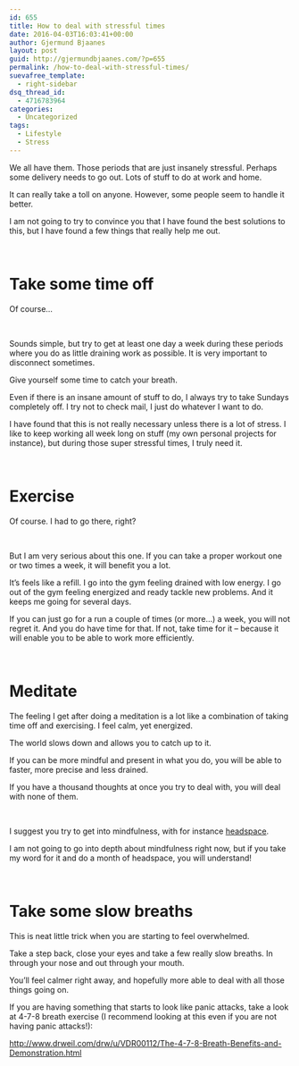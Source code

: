 ```yaml
---
id: 655
title: How to deal with stressful times
date: 2016-04-03T16:03:41+00:00
author: Gjermund Bjaanes
layout: post
guid: http://gjermundbjaanes.com/?p=655
permalink: /how-to-deal-with-stressful-times/
suevafree_template:
  - right-sidebar
dsq_thread_id:
  - 4716783964
categories:
  - Uncategorized
tags:
  - Lifestyle
  - Stress
---
```

We all have them. Those periods that are just insanely stressful. Perhaps some delivery needs to go out. Lots of stuff to do at work and home.

It can really take a toll on anyone. However, some people seem to handle it better.

I am not going to try to convince you that I have found the best solutions to this, but I have found a few things that really help me out.

<!--more-->
&nbsp;

# Take some time off

Of course&#8230;

&nbsp;

Sounds simple, but try to get at least one day a week during these periods where you do as little draining work as possible. It is very important to disconnect sometimes.

Give yourself some time to catch your breath.

Even if there is an insane amount of stuff to do, I always try to take Sundays completely off. I try not to check mail, I just do whatever I want to do.

I have found that this is not really necessary unless there is a lot of stress. I like to keep working all week long on stuff (my own personal projects for instance), but during those super stressful times, I truly need it.

&nbsp;

# Exercise

Of course. I had to go there, right?

&nbsp;

But I am very serious about this one. If you can take a proper workout one or two times a week, it will benefit you a lot.

It&#8217;s feels like a refill. I go into the gym feeling drained with low energy. I go out of the gym feeling energized and ready tackle new problems. And it keeps me going for several days.

If you can just go for a run a couple of times (or more&#8230;) a week, you will not regret it. And you do have time for that. If not, take time for it &#8211; because it will enable you to be able to work more efficiently.

&nbsp;

# Meditate

The feeling I get after doing a meditation is a lot like a combination of taking time off and exercising. I feel calm, yet energized.

The world slows down and allows you to catch up to it.

If you can be more mindful and present in what you do, you will be able to faster, more precise and less drained.

If you have a thousand thoughts at once you try to deal with, you will deal with none of them.

&nbsp;

I suggest you try to get into mindfulness, with for instance <a href="https://www.headspace.com/" target="_blank">headspace</a>.

I am not going to go into depth about mindfulness right now, but if you take my word for it and do a month of headspace, you will understand!

&nbsp;

# Take some slow breaths

This is neat little trick when you are starting to feel overwhelmed.

Take a step back, close your eyes and take a few really slow breaths. In through your nose and out through your mouth.

You&#8217;ll feel calmer right away, and hopefully more able to deal with all those things going on.

If you are having something that starts to look like panic attacks, take a look at 4-7-8 breath exercise (I recommend looking at this even if you are not having panic attacks!):
  
<a href="http://www.drweil.com/drw/u/VDR00112/The-4-7-8-Breath-Benefits-and-Demonstration.html" target="_blank">http://www.drweil.com/drw/u/VDR00112/The-4-7-8-Breath-Benefits-and-Demonstration.html</a>

<div class="addtoany_share_save_container addtoany_content_bottom">
  <div class="a2a_kit a2a_kit_size_32 addtoany_list a2a_target" id="wpa2a_68">
    <a class="a2a_button_facebook" href="http://www.addtoany.com/add_to/facebook?linkurl=http%3A%2F%2Fgjermundbjaanes.com%2Fhow-to-deal-with-stressful-times%2F&linkname=How%20to%20deal%20with%20stressful%20times" title="Facebook" rel="nofollow" target="_blank"></a><a class="a2a_button_twitter" href="http://www.addtoany.com/add_to/twitter?linkurl=http%3A%2F%2Fgjermundbjaanes.com%2Fhow-to-deal-with-stressful-times%2F&linkname=How%20to%20deal%20with%20stressful%20times" title="Twitter" rel="nofollow" target="_blank"></a><a class="a2a_button_google_plus" href="http://www.addtoany.com/add_to/google_plus?linkurl=http%3A%2F%2Fgjermundbjaanes.com%2Fhow-to-deal-with-stressful-times%2F&linkname=How%20to%20deal%20with%20stressful%20times" title="Google+" rel="nofollow" target="_blank"></a><a class="a2a_dd addtoany_share_save" href="https://www.addtoany.com/share"></a>
  </div>
</div>